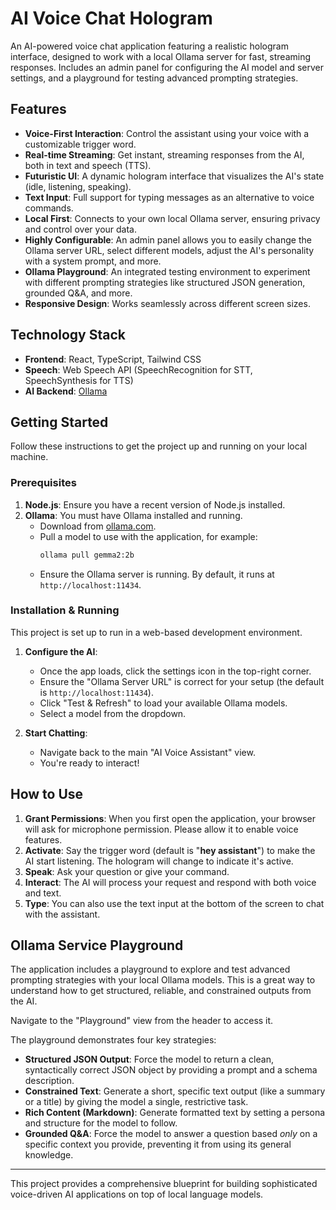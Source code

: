 # AI Voice Chat Hologram

An AI-powered voice chat application featuring a realistic hologram interface, designed to work with a local Ollama server for fast, streaming responses. Includes an admin panel for configuring the AI model and server settings, and a playground for testing advanced prompting strategies.

## Features

- **Voice-First Interaction**: Control the assistant using your voice with a customizable trigger word.
- **Real-time Streaming**: Get instant, streaming responses from the AI, both in text and speech (TTS).
- **Futuristic UI**: A dynamic hologram interface that visualizes the AI's state (idle, listening, speaking).
- **Text Input**: Full support for typing messages as an alternative to voice commands.
- **Local First**: Connects to your own local Ollama server, ensuring privacy and control over your data.
- **Highly Configurable**: An admin panel allows you to easily change the Ollama server URL, select different models, adjust the AI's personality with a system prompt, and more.
- **Ollama Playground**: An integrated testing environment to experiment with different prompting strategies like structured JSON generation, grounded Q&A, and more.
- **Responsive Design**: Works seamlessly across different screen sizes.

## Technology Stack

- **Frontend**: React, TypeScript, Tailwind CSS
- **Speech**: Web Speech API (SpeechRecognition for STT, SpeechSynthesis for TTS)
- **AI Backend**: [Ollama](https://ollama.com/)

## Getting Started

Follow these instructions to get the project up and running on your local machine.

### Prerequisites

1.  **Node.js**: Ensure you have a recent version of Node.js installed.
2.  **Ollama**: You must have Ollama installed and running.
    - Download from [ollama.com](https://ollama.com/).
    - Pull a model to use with the application, for example:
      ```bash
      ollama pull gemma2:2b
      ```
    - Ensure the Ollama server is running. By default, it runs at `http://localhost:11434`.

### Installation & Running

This project is set up to run in a web-based development environment.

1.  **Configure the AI**:
    - Once the app loads, click the settings icon in the top-right corner.
    - Ensure the "Ollama Server URL" is correct for your setup (the default is `http://localhost:11434`).
    - Click "Test & Refresh" to load your available Ollama models.
    - Select a model from the dropdown.

2.  **Start Chatting**:
    - Navigate back to the main "AI Voice Assistant" view.
    - You're ready to interact!

## How to Use

1.  **Grant Permissions**: When you first open the application, your browser will ask for microphone permission. Please allow it to enable voice features.
2.  **Activate**: Say the trigger word (default is "**hey assistant**") to make the AI start listening. The hologram will change to indicate it's active.
3.  **Speak**: Ask your question or give your command.
4.  **Interact**: The AI will process your request and respond with both voice and text.
5.  **Type**: You can also use the text input at the bottom of the screen to chat with the assistant.

## Ollama Service Playground

The application includes a playground to explore and test advanced prompting strategies with your local Ollama models. This is a great way to understand how to get structured, reliable, and constrained outputs from the AI.

Navigate to the "Playground" view from the header to access it.

The playground demonstrates four key strategies:

-   **Structured JSON Output**: Force the model to return a clean, syntactically correct JSON object by providing a prompt and a schema description.
-   **Constrained Text**: Generate a short, specific text output (like a summary or a title) by giving the model a single, restrictive task.
-   **Rich Content (Markdown)**: Generate formatted text by setting a persona and structure for the model to follow.
-   **Grounded Q&A**: Force the model to answer a question based *only* on a specific context you provide, preventing it from using its general knowledge.

---

This project provides a comprehensive blueprint for building sophisticated voice-driven AI applications on top of local language models.
